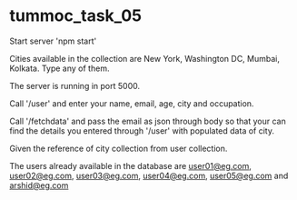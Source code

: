 # tummoc_task_05

Start server 'npm start'

Cities available in the collection are New York, Washington DC, Mumbai, Kolkata. Type any of them.

The server is running in port 5000.

Call '/user' and enter your name, email, age, city and occupation.

Call '/fetchdata' and pass the email as json through body so that your can find the details you entered through '/user' with populated data of city.

Given the reference of city collection from user collection.

The users already available in the database are user01@eg.com, user02@eg.com, user03@eg.com, user04@eg.com, user05@eg.com and arshid@eg.com
